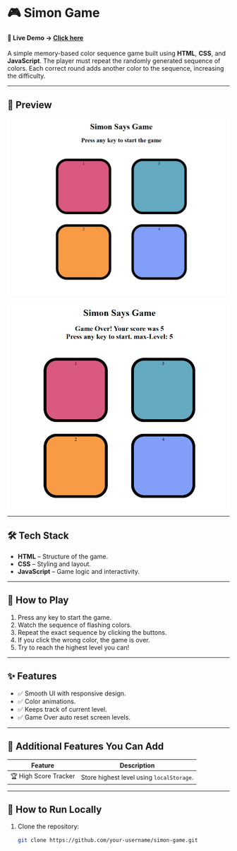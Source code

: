 # 🎮 Simon Game
#### 🔗 Live Demo -> [Click here](https://jaykant-yadav.github.io/Simon-Game/)

A simple memory-based color sequence game built using **HTML**, **CSS**, and **JavaScript**. The player must repeat the randomly generated sequence of colors. Each correct round adds another color to the sequence, increasing the difficulty.

---

## 📸 Preview

![Simon Game Preview](./assets/Sc1.png)

![Simon Game Preview](./assets/sc2.png)

---

## 🛠️ Tech Stack

- **HTML** – Structure of the game.
- **CSS** – Styling and layout.
- **JavaScript** – Game logic and interactivity.

---

## 🎯 How to Play

1. Press any key to start the game.
2. Watch the sequence of flashing colors.
3. Repeat the exact sequence by clicking the buttons.
4. If you click the wrong color, the game is over.
5. Try to reach the highest level you can!

---

## ✨ Features

- ✅ Smooth UI with responsive design.
- ✅ Color animations.
- ✅ Keeps track of current level.
- ✅ Game Over auto reset screen levels.

---

## 🔧 Additional Features You Can Add

| Feature                          | Description |
|----------------------------------|-------------|
| 🏆 High Score Tracker            | Store highest level using `localStorage`. |

---

## 🧪 How to Run Locally

1. Clone the repository:
   ```bash
   git clone https://github.com/your-username/simon-game.git